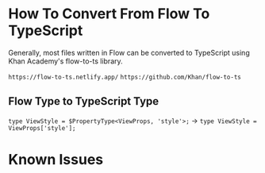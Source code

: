 # How To Convert From Flow To TypeScript

Generally, most files written in Flow can be converted to TypeScript using Khan Academy's flow-to-ts library.

`https://flow-to-ts.netlify.app/`
`https://github.com/Khan/flow-to-ts`

## Flow Type to TypeScript Type

`type ViewStyle = $PropertyType<ViewProps, 'style'>;` -> `type ViewStyle = ViewProps['style'];`

# Known Issues
